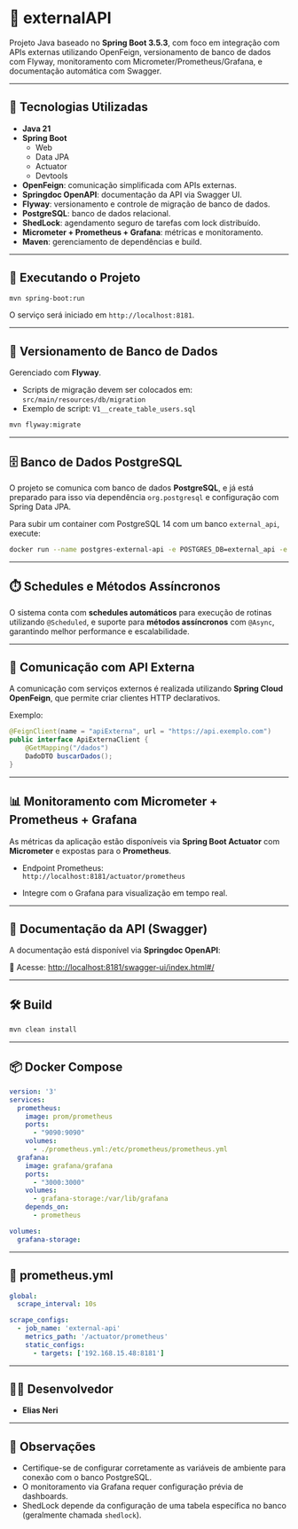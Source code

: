 # 📡 externalAPI

Projeto Java baseado no **Spring Boot 3.5.3**, com foco em integração com APIs externas utilizando OpenFeign, versionamento de banco de dados com Flyway, monitoramento com Micrometer/Prometheus/Grafana, e documentação automática com Swagger.

---

## 🧰 Tecnologias Utilizadas

- **Java 21**
- **Spring Boot**
  - Web
  - Data JPA
  - Actuator
  - Devtools
- **OpenFeign**: comunicação simplificada com APIs externas.
- **Springdoc OpenAPI**: documentação da API via Swagger UI.
- **Flyway**: versionamento e controle de migração de banco de dados.
- **PostgreSQL**: banco de dados relacional.
- **ShedLock**: agendamento seguro de tarefas com lock distribuído.
- **Micrometer + Prometheus + Grafana**: métricas e monitoramento.
- **Maven**: gerenciamento de dependências e build.

---

## 🚀 Executando o Projeto

```bash
mvn spring-boot:run
```

O serviço será iniciado em `http://localhost:8181`.

---

## 🔄 Versionamento de Banco de Dados

Gerenciado com **Flyway**.

- Scripts de migração devem ser colocados em: `src/main/resources/db/migration`
- Exemplo de script: `V1__create_table_users.sql`

```bash
mvn flyway:migrate
```

---

## 🗄️ Banco de Dados PostgreSQL

O projeto se comunica com banco de dados **PostgreSQL**, e já está preparado para isso via dependência `org.postgresql` e configuração com Spring Data JPA.

Para subir um container com PostgreSQL 14 com um banco `external_api`, execute:

```bash
docker run --name postgres-external-api -e POSTGRES_DB=external_api -e POSTGRES_USER=postgres -e POSTGRES_PASSWORD=postgres -p 5432:5432 -d postgres:14
```

---

## ⏱️ Schedules e Métodos Assíncronos

O sistema conta com **schedules automáticos** para execução de rotinas utilizando `@Scheduled`, e suporte para **métodos assíncronos** com `@Async`, garantindo melhor performance e escalabilidade.

---

## 📡 Comunicação com API Externa

A comunicação com serviços externos é realizada utilizando **Spring Cloud OpenFeign**, que permite criar clientes HTTP declarativos.

Exemplo:
```java
@FeignClient(name = "apiExterna", url = "https://api.exemplo.com")
public interface ApiExternaClient {
    @GetMapping("/dados")
    DadoDTO buscarDados();
}
```

---

## 📊 Monitoramento com Micrometer + Prometheus + Grafana

As métricas da aplicação estão disponíveis via **Spring Boot Actuator** com **Micrometer** e expostas para o **Prometheus**.

- Endpoint Prometheus:  
  `http://localhost:8181/actuator/prometheus`

- Integre com o Grafana para visualização em tempo real.

---

## 📖 Documentação da API (Swagger)

A documentação está disponível via **Springdoc OpenAPI**:

🔗 Acesse: [http://localhost:8181/swagger-ui/index.html#/](http://localhost:8181/swagger-ui/index.html#/)

---

## 🛠️ Build

```bash
mvn clean install
```

---

## 📦 Docker Compose

```yaml
version: '3'
services:
  prometheus:
    image: prom/prometheus
    ports:
      - "9090:9090"
    volumes:
      - ./prometheus.yml:/etc/prometheus/prometheus.yml
  grafana:
    image: grafana/grafana
    ports:
      - "3000:3000"
    volumes:
      - grafana-storage:/var/lib/grafana
    depends_on:
      - prometheus

volumes:
  grafana-storage:
```

---

## 📄 prometheus.yml

```yaml
global:
  scrape_interval: 10s

scrape_configs:
  - job_name: 'external-api'
    metrics_path: '/actuator/prometheus'
    static_configs:
      - targets: ['192.168.15.48:8181']
```

---

## 🧑‍💻 Desenvolvedor

- **Elias Neri**

---

## 📌 Observações

- Certifique-se de configurar corretamente as variáveis de ambiente para conexão com o banco PostgreSQL.
- O monitoramento via Grafana requer configuração prévia de dashboards.
- ShedLock depende da configuração de uma tabela específica no banco (geralmente chamada `shedlock`).